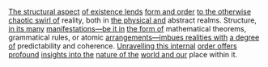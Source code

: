 

[The structural aspect](1/1/2/3/.Structure) [of existence lends](3/3/1/3/2/1/_Existence-Meaninglessness) [form and order](1/1/3/2/1/3/1/1/.Order) [to the otherwise](3/3/3/3/2/2/1/2/.Inferior%20Conjunction) [chaotic swirl of](1/1/3/1/3/2/.Recursive%20Algorithm) reality, both in [the physical and](1/1/3/1/1/2/1/1/.Physical) abstract realms. Structure, [in its many](1/1/3/2/3/2/2/3/.Quantity) [manifestations—be it in](3/1/1/2/2/_Manifestation-Interpretation) [the form of](1/1/3/1/1/3/2/3/1/2/.Differential%20Forms) mathematical theorems, grammatical rules, or atomic [arrangements—imbues realities with](1/1/3/3/1/1/1/.Arrangement) [a degree of](2/3/2/3/1/.Sciences) predictability and coherence. [Unravelling this internal](3/1/2/3/1/1/2/.Internal%20testing) [order offers profound](1/1/3/1/1/3/3/3/2/3/.Well-Ordering) [insights into the](3/1/3/3/1/2/1/3/3/.Insight) [nature of the](1/1/_Intrinsic-Extrinsic) [world and our](3/.Culture) place within it.

